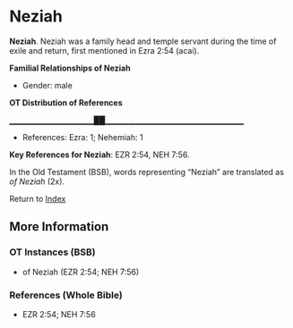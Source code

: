 # Neziah
**Neziah**. 
Neziah was a family head and temple servant during the time of exile and return, first mentioned in Ezra 2:54 (acai). 




**Familial Relationships of Neziah**


* Gender: male


**OT Distribution of References**

▁▁▁▁▁▁▁▁▁▁▁▁▁▁██▁▁▁▁▁▁▁▁▁▁▁▁▁▁▁▁▁▁▁▁▁▁▁
* References: Ezra: 1; Nehemiah: 1



**Key References for Neziah**: 
EZR 2:54, NEH 7:56. 


In the Old Testament (BSB), words representing “Neziah” are translated as 
*of Neziah* (2x). 




Return to [Index](00-Index.md)

## More Information

### OT Instances (BSB)

* of Neziah (EZR 2:54; NEH 7:56)



### References (Whole Bible)

* EZR 2:54; NEH 7:56



